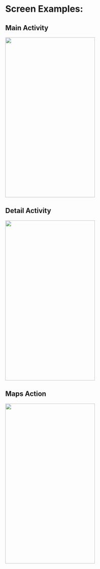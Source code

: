 # Screen Examples:

## Main Activity
<img src="https://raw.githubusercontent.com/vitolrosario/Android-Task3/master/app/src/main/res/drawable/sc_main.jpeg" align="center" height="500px" width="282px"/>

## Detail Activity
<img src="https://raw.githubusercontent.com/vitolrosario/Android-Task3/master/app/src/main/res/drawable/sc_detail.jpeg" align="center" height="500px" width="282px"/>

## Maps Action
<img src="https://raw.githubusercontent.com/vitolrosario/Android-Task3/master/app/src/main/res/drawable/sc_maps.jpeg" align="center" height="500px" width="282px"/>